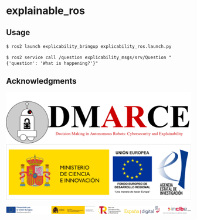 # explainable_ros

## Usage
```shell
$ ros2 launch explicability_bringup explicability_ros.launch.py
```

```shell
$ ros2 service call /question explicability_msgs/srv/Question "{'question': 'What is happening?'}"
```

## Acknowledgments

![alt text](https://github.com/Dsobh/explainable_ROS/blob/main/images/logos/logo_demarce.png)
![alt text](https://github.com/Dsobh/explainable_ROS/blob/main/images/logos/logo_edmarce.png)

![alt text](https://github.com/Dsobh/explainable_ROS/blob/main/images/logos/BandaLogos_INCIBE_page-0001.jpg)
